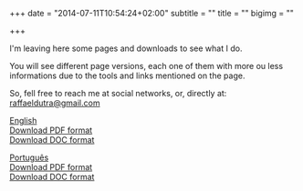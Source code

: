 +++
date = "2014-07-11T10:54:24+02:00"
subtitle = ""
title = ""
bigimg = ""

+++

I'm leaving here some pages and downloads to see what I do.

You will see different page versions, each one of them with more ou less informations due to the tools and links mentioned on the page.

So, fell free to reach me at social networks, or, directly at: raffaeldutra@gmail.com

[English](/page/cv/resume)  
[Download PDF format](https://docs.google.com/document/d/1JmTWhfuiP6VPAfj2H2S6BpPBBw852mDDVMtS9lPumb8/export?format=pdf)  
[Download DOC format](https://docs.google.com/document/d/1JmTWhfuiP6VPAfj2H2S6BpPBBw852mDDVMtS9lPumb8/export?format=doc)


[Português](/ptbr/page/cv/resume)  
[Download PDF format](https://docs.google.com/document/d/1R0NZdjbuIEMw4mhGMMBMNdVcgc71lrzX0eEIhW7bHUM/export?format=pdf)  
[Download DOC format](https://docs.google.com/document/d/1R0NZdjbuIEMw4mhGMMBMNdVcgc71lrzX0eEIhW7bHUM/export?format=doc)
